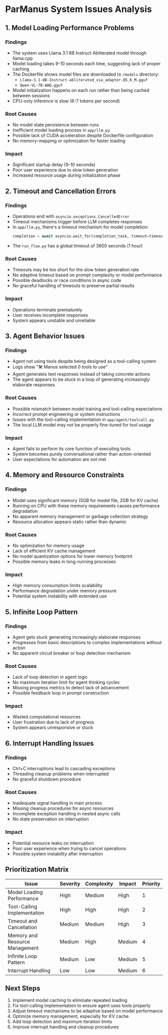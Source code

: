 # ParManus System Issues Analysis

## 1. Model Loading Performance Problems

### Findings
- The system uses Llama 3.1 8B Instruct Abliterated model through llama.cpp
- Model loading takes 9-10 seconds each time, suggesting lack of proper caching
- The Dockerfile shows model files are downloaded to `/models` directory:
  - `Llama-3.1-8B-Instruct-abliterated_via_adapter.Q5_K_M.gguf`
  - `Qwen-VL-7B-AWQ.gguf`
- Model initialization happens on each run rather than being cached between sessions
- CPU-only inference is slow (6-7 tokens per second)

### Root Causes
- No model state persistence between runs
- Inefficient model loading process in `app/llm.py`
- Possible lack of CUDA acceleration despite Dockerfile configuration
- No memory-mapping or optimization for faster loading

### Impact
- Significant startup delay (9-10 seconds)
- Poor user experience due to slow token generation
- Increased resource usage during initialization phase

## 2. Timeout and Cancellation Errors

### Findings
- Operations end with `asyncio.exceptions.CancelledError`
- Timeout mechanisms trigger before LLM completes responses
- In `app/llm.py`, there's a timeout mechanism for model completion:
  ```python
  completion = await asyncio.wait_for(completion_task, timeout=timeout)
  ```
- The `run_flow.py` has a global timeout of 3600 seconds (1 hour)

### Root Causes
- Timeouts may be too short for the slow token generation rate
- No adaptive timeout based on prompt complexity or model performance
- Possible deadlocks or race conditions in async code
- No graceful handling of timeouts to preserve partial results

### Impact
- Operations terminate prematurely
- User receives incomplete responses
- System appears unstable and unreliable

## 3. Agent Behavior Issues

### Findings
- Agent not using tools despite being designed as a tool-calling system
- Logs show "🛠️ Manus selected 0 tools to use"
- Agent generates text responses instead of taking concrete actions
- The agent appears to be stuck in a loop of generating increasingly elaborate responses

### Root Causes
- Possible mismatch between model training and tool-calling expectations
- Incorrect prompt engineering or system instructions
- Issues with the tool-calling implementation in `app/agent/toolcall.py`
- The local LLM model may not be properly fine-tuned for tool usage

### Impact
- Agent fails to perform its core function of executing tools
- System becomes purely conversational rather than action-oriented
- User expectations for automation are not met

## 4. Memory and Resource Constraints

### Findings
- Model uses significant memory (5GB for model file, 2GB for KV cache)
- Running on CPU with these memory requirements causes performance degradation
- No apparent memory management or garbage collection strategy
- Resource allocation appears static rather than dynamic

### Root Causes
- No optimization for memory usage
- Lack of efficient KV cache management
- No model quantization options for lower memory footprint
- Possible memory leaks in long-running processes

### Impact
- High memory consumption limits scalability
- Performance degradation under memory pressure
- Potential system instability with extended use

## 5. Infinite Loop Pattern

### Findings
- Agent gets stuck generating increasingly elaborate responses
- Progresses from basic descriptions to complex implementations without action
- No apparent circuit breaker or loop detection mechanism

### Root Causes
- Lack of loop detection in agent logic
- No maximum iteration limit for agent thinking cycles
- Missing progress metrics to detect lack of advancement
- Possible feedback loop in prompt construction

### Impact
- Wasted computational resources
- User frustration due to lack of progress
- System appears unresponsive or stuck

## 6. Interrupt Handling Issues

### Findings
- Ctrl+C interruptions lead to cascading exceptions
- Threading cleanup problems when interrupted
- No graceful shutdown procedure

### Root Causes
- Inadequate signal handling in main process
- Missing cleanup procedures for async resources
- Incomplete exception handling in nested async calls
- No state preservation on interruption

### Impact
- Potential resource leaks on interruption
- Poor user experience when trying to cancel operations
- Possible system instability after interruption

## Prioritization Matrix

| Issue | Severity | Complexity | Impact | Priority |
|-------|----------|------------|--------|----------|
| Model Loading Performance | High | Medium | High | 1 |
| Tool-Calling Implementation | High | High | High | 2 |
| Timeout and Cancellation | Medium | Medium | High | 3 |
| Memory and Resource Management | Medium | High | Medium | 4 |
| Infinite Loop Pattern | Medium | Low | Medium | 5 |
| Interrupt Handling | Low | Low | Medium | 6 |

## Next Steps

1. Implement model caching to eliminate repeated loading
2. Fix tool-calling implementation to ensure agent uses tools properly
3. Adjust timeout mechanisms to be adaptive based on model performance
4. Optimize memory management, especially for KV cache
5. Add loop detection and maximum iteration limits
6. Improve interrupt handling and cleanup procedures
